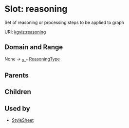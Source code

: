 
# Slot: reasoning


Set of reasoning or processing steps to be applied to graph

URI: [kgviz:reasoning](https://w3id.org/kgviz/reasoning)


## Domain and Range

None &#8594;  <sub>0..\*</sub> [ReasoningType](ReasoningType.md)

## Parents


## Children


## Used by

 * [StyleSheet](StyleSheet.md)
